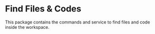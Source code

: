 # Find Files & Codes

This package contains the commands and service to find files and code inside the workspace.
